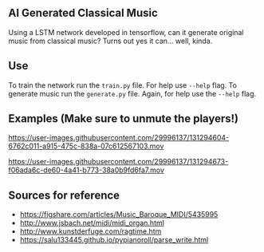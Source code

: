 AI Generated Classical Music
---

Using a LSTM network developed in tensorflow, can it generate original music from classical music? Turns out yes it can... well, kinda.


Use
---
To train the network run the `train.py` file. For help use `--help` flag. To generate music run the `generate.py` file. Again, for help use the `--help` flag.


Examples (Make sure to unmute the players!)
---

https://user-images.githubusercontent.com/29996137/131294604-6762c011-a915-475c-838a-07c612567103.mov

https://user-images.githubusercontent.com/29996137/131294673-f06ada6c-de60-4a41-b773-38a0b9fd6fa7.mov

Sources for reference 
---

- https://figshare.com/articles/Music_Baroque_MIDI/5435995
- http://www.jsbach.net/midi/midi_organ.html
- http://www.kunstderfuge.com/ragtime.htm
- https://salu133445.github.io/pypianoroll/parse_write.html
